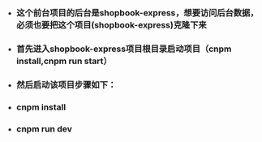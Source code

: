- ### 这个前台项目的后台是shopbook-express，想要访问后台数据，必须也要把这个项目(shopbook-express)克隆下来
- ### 首先进入shopbook-express项目根目录启动项目（cnpm install,cnpm run start）
- ### 然后启动该项目步骤如下：
- ### cnpm install 
- ### cnpm run dev
